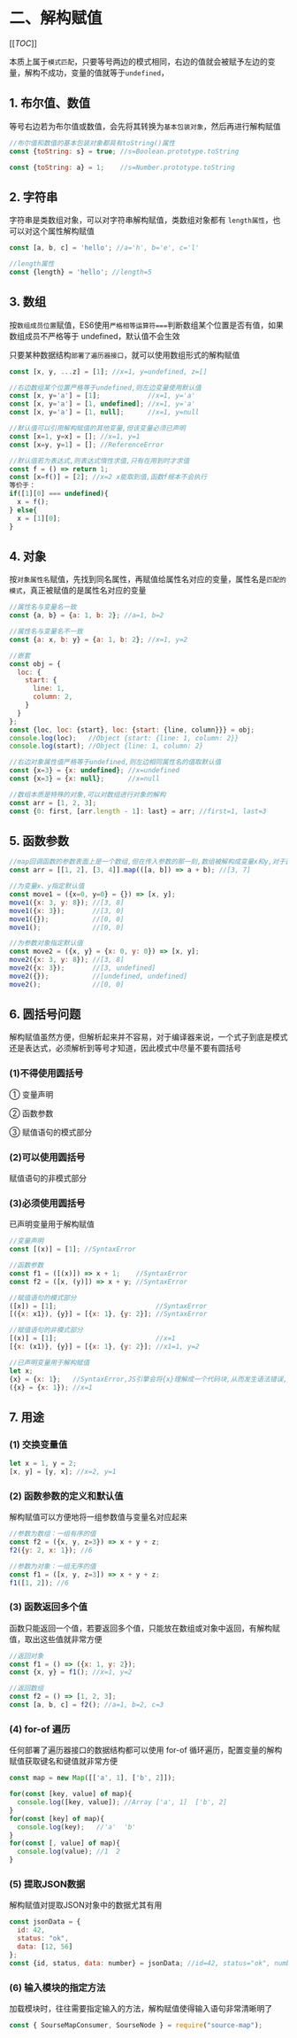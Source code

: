 # 二、解构赋值

[[_TOC_]]

本质上属于`模式匹配`，只要等号两边的模式相同，右边的值就会被赋予左边的变量，解构不成功，变量的值就等于`undefined`，

## 1. 布尔值、数值

等号右边若为布尔值或数值，会先将其转换为`基本包装对象`，然后再进行解构赋值

```javascript
//布尔值和数值的基本包装对象都具有toString()属性
const {toString: s} = true; //s=Boolean.prototype.toString

const {toString: a} = 1;    //s=Number.prototype.toString
```

## 2. 字符串

字符串是类数组对象，可以对字符串解构赋值，类数组对象都有 `length属性`，也可以对这个属性解构赋值

```javascript
const [a, b, c] = 'hello'; //a='h', b='e', c='l'

//length属性
const {length} = 'hello'; //length=5
```

## 3. 数组

按`数组成员位置`赋值，ES6使用`严格相等运算符===`判断数组某个位置是否有值，如果数组成员不严格等于 undefined，默认值不会生效

只要某种数据结构`部署了遍历器接口`，就可以使用数组形式的解构赋值

```javascript
const [x, y, ...z] = [1]; //x=1, y=undefined, z=[]

//右边数组某个位置严格等于undefined,则左边变量使用默认值
const [x, y='a'] = [1];            //x=1, y='a'
const [x, y='a'] = [1, undefined]; //x=1, y='a'
const [x, y='a'] = [1, null];      //x=1, y=null

//默认值可以引用解构赋值的其他变量,但该变量必须已声明
const [x=1, y=x] = []; //x=1, y=1
const [x=y, y=1] = []; //ReferenceError

//默认值若为表达式,则表达式惰性求值,只有在用到时才求值
const f = () => return 1;
const [x=f()] = [2]; //x=2 x能取到值,函数f根本不会执行
等价于：
if([1][0] === undefined){
  x = f();
} else{
  x = [1][0];
}
```

## 4. 对象

按`对象属性名`赋值，先找到同名属性，再赋值给属性名对应的变量，属性名是`匹配的模式`，真正被赋值的是属性名对应的变量

```javascript
//属性名与变量名一致
const {a, b} = {a: 1, b: 2}; //a=1, b=2

//属性名与变量名不一致
const {a: x, b: y} = {a: 1, b: 2}; //x=1, y=2

//嵌套
const obj = {
  loc: {
    start: {
      line: 1,
      column: 2,
    }
  }
};
const {loc, loc: {start}, loc: {start: {line, column}}} = obj; 
console.log(loc);   //Object {start: {line: 1, column: 2}}
console.log(start); //Object {line: 1, column: 2}

//右边对象属性值严格等于undefined,则左边相同属性名的值取默认值
const {x=3} = {x: undefined}; //x=undefined
const {x=3} = {x: null};      //x=null

//数组本质是特殊的对象,可以对数组进行对象的解构
const arr = [1, 2, 3];
const {0: first, [arr.length - 1]: last} = arr; //first=1, last=3
```

## 5. 函数参数

```javascript
//map回调函数的参数表面上是一个数组,但在传入参数的那一刻,数组被解构成变量x和y,对于函数内部代码来说,能感受到的参数就是x和y
const arr = [[1, 2], [3, 4]].map(([a, b]) => a + b); //[3, 7]

//为变量x、y指定默认值
const move1 = ({x=0, y=0} = {}) => [x, y];
move1({x: 3, y: 8}); //[3, 8]
move1({x: 3});       //[3, 0]
move1({});           //[0, 0]
move1();             //[0, 0]

//为参数对象指定默认值
const move2 = ({x, y} = {x: 0, y: 0}) => [x, y];
move2({x: 3, y: 8}); //[3, 8]
move2({x: 3});       //[3, undefined]
move2({});           //[undefined, undefined]
move2();             //[0, 0]
```

## 6. 圆括号问题

解构赋值虽然方便，但解析起来并不容易，对于编译器来说，一个式子到底是模式还是表达式，必须解析到等号才知道，因此模式中尽量不要有圆括号

### (1)不得使用圆括号

① 变量声明

② 函数参数

③ 赋值语句的模式部分

### (2)可以使用圆括号

赋值语句的非模式部分

### (3)必须使用圆括号

已声明变量用于解构赋值

```javascript
//变量声明
const [(x)] = [1]; //SyntaxError

//函数参数
const f1 = ([(x)]) => x + 1;    //SyntaxError
const f2 = ([x, (y)]) => x + y; //SyntaxError

//赋值语句的模式部分
([x]) = [1];                         //SyntaxError
[({x: x1}), {y}] = [{x: 1}, {y: 2}]; //SyntaxError

//赋值语句的非模式部分
[(x)] = [1];                         //x=1
[{x: (x1)}, {y}] = [{x: 1}, {y: 2}]; //x1=1, y=2

//已声明变量用于解构赋值
let x;
{x} = {x: 1};   //SyntaxError,JS引擎会将{x}理解成一个代码块,从而发生语法错误,只有将这个赋值语句放在一个圆括号里,才能正确执行
({x} = {x: 1}); //x=1
```

## 7. 用途

### (1) 交换变量值

```javascript
let x = 1, y = 2;
[x, y] = [y, x]; //x=2, y=1
```

### (2) 函数参数的定义和默认值

解构赋值可以方便地将一组参数值与变量名对应起来

```javascript
//参数为数组：一组有序的值
const f2 = ({x, y, z=3}) => x + y + z;
f2({y: 2, x: 1}); //6

//参数为对象：一组无序的值
const f1 = ([x, y, z=3]) => x + y + z;
f1([1, 2]); //6
```

### (3) 函数返回多个值

函数只能返回一个值，若要返回多个值，只能放在数组或对象中返回，有解构赋值，取出这些值就非常方便

```javascript
//返回对象
const f1 = () => ({x: 1, y: 2});
const {x, y} = f1(); //x=1, y=2

//返回数组
const f2 = () => [1, 2, 3];
const [a, b, c] = f2(); //a=1, b=2, c=3
```

### (4) for-of 遍历

任何部署了遍历器接口的数据结构都可以使用 for-of 循环遍历，配置变量的解构赋值获取键名和键值就非常方便

```javascript
const map = new Map([['a', 1], ['b', 2]]);

for(const [key, value] of map){
  console.log([key, value]); //Array ['a', 1]  ['b', 2]
}
for(const [key] of map){
  console.log(key);   //'a'  'b'
}
for(const [, value] of map){
  console.log(value); //1  2
}
```

### (5) 提取JSON数据

解构赋值对提取JSON对象中的数据尤其有用

```javascript
const jsonData = {
  id: 42,
  status: "ok",
  data: [12, 56]
};
const {id, status, data: number} = jsonData; //id=42, status="ok", number=[12, 56]
```

### (6) 输入模块的指定方法

加载模块时，往往需要指定输入的方法，解构赋值使得输入语句非常清晰明了

```javascript
const { SourseMapConsumer, SourseNode } = require("source-map");
```
